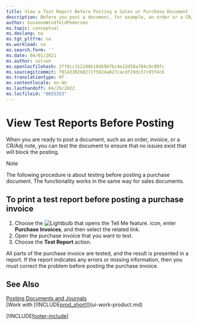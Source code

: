 ```yaml
---
title: View a Test Report Before Posting a Sales or Purchase Document
description: Before you post a document, for example, an order or a CR/Adj Note, you can test and review it to check for errors that might block posting.
author: SusanneWindfeldPedersen
ms.topic: conceptual
ms.devlang: na
ms.tgt_pltfrm: na
ms.workload: na
ms.search.form: ''
ms.date: 04/01/2021
ms.author: solsen
ms.openlocfilehash: 2ff8cc312188b10db9b7bc4e12d58a784c9c09fc
ms.sourcegitcommit: f9143302b8271f5924a027cacdf29dc37c95f4c6
ms.translationtype: HT
ms.contentlocale: en-AU
ms.lasthandoff: 04/29/2022
ms.locfileid: "8655353"
---
```

# <a name="view-test-reports-before-posting"></a>View Test Reports Before Posting
When you are ready to post a document, such as an order, invoice, or a CR/Adj note, you can test the document to ensure that no issues exist that will block the posting.

> [!NOTE]  
>   The following procedure is about testing before posting a purchase document. The functionality works in the same way for sales documents.

## <a name="to-print-a-test-report-before-posting-a-purchase-invoice"></a>To print a test report before posting a purchase invoice
1. Choose the ![Lightbulb that opens the Tell Me feature.](media/ui-search/search_small.png "Tell me what you want to do") icon, enter **Purchase Invoices**, and then select the related link.
2. Open the purchase invoice that you want to test.
3. Choose the **Test Report** action.  

All parts of the purchase invoice are tested, and the result is presented in a report. If the report indicates any errors or missing information, then you must correct the problem before posting the purchase invoice.

## <a name="see-also"></a>See Also
[Posting Documents and Journals](ui-post-documents-journals.md)  
[Work with [!INCLUDE[prod_short](includes/prod_short.md)]](ui-work-product.md)


[!INCLUDE[footer-include](includes/footer-banner.md)]